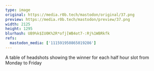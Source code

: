 ```yaml
---
type: image
original: https://media.r0b.tech/mastodon/original/37.png
preview: https://media.r0b.tech/mastodon/preview/37.png
width: 2125
height: 1295
blurhash: UB9%k$IU0K%2R*ofj[WB4ot7-:Rj%1WBRkfk
refs:
  mastodon_media: ['111591950865019286']
---
```


A table of headshots showing the winner for each half hour slot from Monday to Friday
